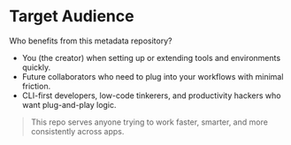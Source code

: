 # Target Audience

Who benefits from this metadata repository?

- You (the creator) when setting up or extending tools and environments quickly.
- Future collaborators who need to plug into your workflows with minimal friction.
- CLI-first developers, low-code tinkerers, and productivity hackers who want plug-and-play logic.

> This repo serves anyone trying to work faster, smarter, and more consistently across apps.